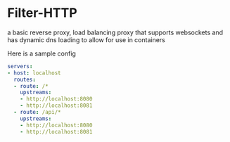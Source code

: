 # Filter-HTTP

a basic reverse proxy, load balancing proxy that supports websockets and has dynamic dns loading to allow for use in containers

Here is a sample config
```yaml
servers:
- host: localhost
  routes:
  - route: /*
    upstreams:
    - http://localhost:8080
    - http://localhost:8081
  - route: /api/*
    upstreams:
    - http://localhost:8080
    - http://localhost:8081
```
